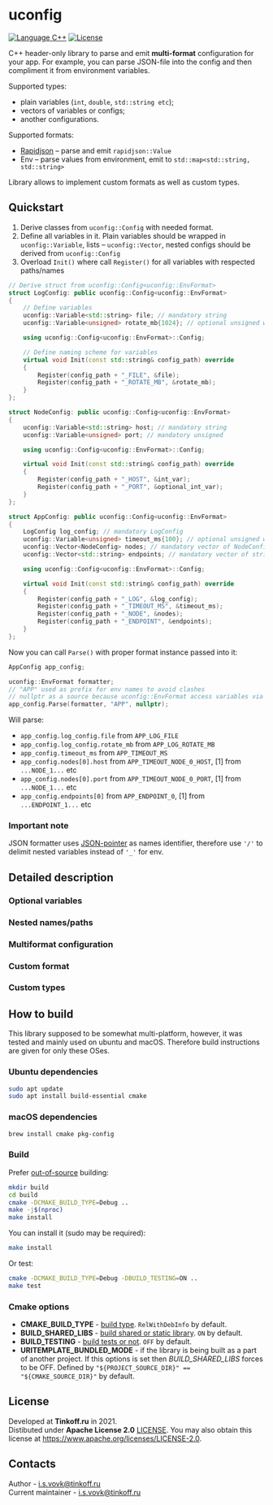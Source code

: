 # uconfig

[![Language C++](https://img.shields.io/badge/language-c++-blue.svg)](https://isocpp.org)
[![License](https://img.shields.io/badge/License-Apache%202.0-blue.svg)](https://opensource.org/licenses/Apache-2.0)

C++ header-only library to parse and emit **multi-format** configuration for your app. For example, you can parse JSON-file into the config and then compliment it from environment variables.

Supported types:
* plain variables (`int`, `double`, `std::string etc`);
* vectors of variables or configs;
* another configurations.

Supported formats:
* [Rapidjson](https://rapidjson.org/) – parse and emit `rapidjson::Value`
* Env – parse values from environment, emit to `std::map<std::string, std::string>`

Library allows to implement custom formats as well as custom types.

## Quickstart

1. Derive classes from `uconfig::Config` with needed format.
2. Define all variables in it. Plain variables should be wrapped in `uconfig::Variable`, lists – `uconfig::Vector`, nested configs should be derived from `uconfig::Config`
3. Overload `Init()` where call `Register()` for all variables with respected paths/names

```c++
// Derive struct from uconfig::Config<uconfig::EnvFormat>
struct LogConfig: public uconfig::Config<uconfig::EnvFormat>
{
    // Define variables
    uconfig::Variable<std::string> file; // mandatory string
    uconfig::Variable<unsigned> rotate_mb{1024}; // optional unsigned with default = 1024

    using uconfig::Config<uconfig::EnvFormat>::Config;

    // Define naming scheme for variables
    virtual void Init(const std::string& config_path) override
    {
        Register(config_path + "_FILE", &file);
        Register(config_path + "_ROTATE_MB", &rotate_mb);
    }
};

struct NodeConfig: public uconfig::Config<uconfig::EnvFormat>
{
    uconfig::Variable<std::string> host; // mandatory string
    uconfig::Variable<unsigned> port; // mandatory unsigned

    using uconfig::Config<uconfig::EnvFormat>::Config;

    virtual void Init(const std::string& config_path) override
    {
        Register(config_path + "_HOST", &int_var);
        Register(config_path + "_PORT", &optional_int_var);
    }
};

struct AppConfig: public uconfig::Config<uconfig::EnvFormat>
{
    LogConfig log_config; // mandatory LogConfig
    uconfig::Variable<unsigned> timeout_ms{100}; // optional unsigned with default = 100
    uconfig::Vector<NodeConfig> nodes; // mandatory vector of NodeConfig
    uconfig::Vector<std::string> endpoints; // mandatory vector of strings

    using uconfig::Config<uconfig::EnvFormat>::Config;

    virtual void Init(const std::string& config_path) override
    {
        Register(config_path + "_LOG", &log_config);
        Register(config_path + "_TIMEOUT_MS", &timeout_ms);
        Register(config_path + "_NODE", &nodes);
        Register(config_path + "_ENDPOINT", &endpoints);
    }
};
```

Now you can call `Parse()` with proper format instance passed into it:
```c++
AppConfig app_config;

uconfig::EnvFormat formatter;
// "APP" used as prefix for env names to avoid clashes
// nullptr as a source because uconfig::EnvFormat access variables via getenv()
app_config.Parse(formatter, "APP", nullptr);
```

Will parse:
* `app_config.log_config.file` from `APP_LOG_FILE`
* `app_config.log_config.rotate_mb` from `APP_LOG_ROTATE_MB`
* `app_config.timeout_ms` from `APP_TIMEOUT_MS`
* `app_config.nodes[0].host` from `APP_TIMEOUT_NODE_0_HOST`, [1] from `...NODE_1...` etc
* `app_config.nodes[0].port` from `APP_TIMEOUT_NODE_0_PORT`, [1] from `...NODE_1...` etc
* `app_config.endpoints[0]` from `APP_ENDPOINT_0`, [1] from `...ENDPOINT_1...` etc

### Important note
JSON formatter uses [JSON-pointer](https://tools.ietf.org/html/rfc6901) as names identifier, therefore use `'/'` to delimit nested variables instead of `'_'` for env.

## Detailed description

### Optional variables
### Nested names/paths
### Multiformat configuration
### Custom format
### Custom types



## How to build

This library supposed to be somewhat multi-platform, however, it was tested and mainly used on ubuntu and macOS. Therefore build instructions are given for only these OSes.

### Ubuntu dependencies

```bash
sudo apt update
sudo apt install build-essential cmake
```

### macOS dependencies

```bash
brew install cmake pkg-config
```

### Build

Prefer [out-of-source](https://gitlab.kitware.com/cmake/community/-/wikis/FAQ#what-is-an-out-of-source-build) building:

```bash
mkdir build
cd build
cmake -DCMAKE_BUILD_TYPE=Debug ..
make -j$(nproc)
make install
```

You can install it (sudo may be required):
```bash
make install
```

Or test:
```bash
cmake -DCMAKE_BUILD_TYPE=Debug -DBUILD_TESTING=ON ..
make test
```

### Cmake options

* **CMAKE_BUILD_TYPE** - [build type](https://cmake.org/cmake/help/latest/variable/CMAKE_BUILD_TYPE.html). `RelWithDebInfo` by default.
* **BUILD_SHARED_LIBS** - [build shared or static library](https://cmake.org/cmake/help/v3.0/variable/BUILD_SHARED_LIBS.html). `ON` by default.
* **BUILD_TESTING** - [build tests or not](https://cmake.org/cmake/help/latest/module/CTest.html). `OFF` by default.
* **URITEMPLATE_BUNDLED_MODE** - if the library is being built as a part of another project. If this options is set then *BUILD_SHARED_LIBS* forces to be OFF. Defined by `"${PROJECT_SOURCE_DIR}" == "${CMAKE_SOURCE_DIR}"` by default.

## License

Developed at **Tinkoff.ru** in 2021.\
Distibuted under **Apache License 2.0** [LICENSE](./LICENSE). You may also obtain this license at https://www.apache.org/licenses/LICENSE-2.0.

## Contacts

Author - i.s.vovk@tinkoff.ru\
Current maintainer - i.s.vovk@tinkoff.ru
